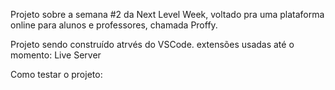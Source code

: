 Projeto sobre a semana #2 da Next Level Week, voltado pra uma plataforma online para alunos e professores, chamada Proffy.

Projeto sendo construído atrvés do VSCode.
extensões usadas até o momento:
Live Server


Como testar o projeto:



